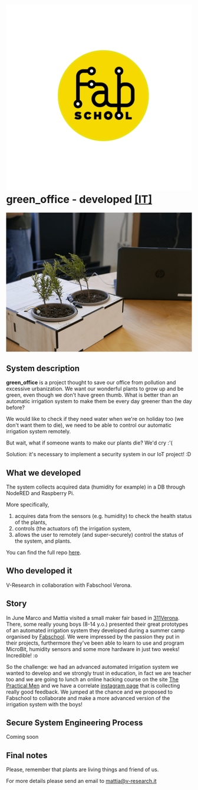 <h1>
	<img src="./images/logo.png">
	green_office - developed <a href="https://fondazioneedulife.github.io/green-office/" target="_blank">[IT]</a>
</h1>
<img src="./images/prototype.png">

## System description 

**green_office** is a project thought to save our office from pollution and excessive urbanization. We want our wonderful plants to grow up and be green, even though we don't have green thumb. What is better than an automatic irrigation system to make them be every day greener than the day before?

We would like to check if they need water when we're on holiday too (we don't want them to die), we need to be able to control our automatic irrigation system remotely.

But wait, what if someone wants to make our plants die? We'd cry :'(

Solution: it's necessary to implement a security system in our IoT project! :D

## What we developed
The system collects acquired data (humidity for example) in a DB through NodeRED and Raspberry Pi.

More specifically, 
1. acquires data from the sensors (e.g. humidity) to check the health status of the plants,
2. controls (the actuators of) the irrigation system,
3. allows the user to remotely (and super-securely) control the status of the system, and plants.

You can find the full repo [here](https://github.com/v-research/green_office).

## Who developed it
V-Research in collaboration with Fabschool Verona.

## Story
In June Marco and Mattia visited a small maker fair based in [311Verona](https://311verona.com/).
There, some really young boys (8-14 y.o.) presented their great prototypes of an automated irrigation system they developed during a summer camp organised by [Fabschool](https://www.fabschool.it/).
We were impressed by the passion they put in their projects, furthermore they've been able to learn to use and program MicroBit, humidity sensors and some more hardware in just two weeks! Incredible! :o

So the challenge: we had an advanced automated irrigation system we wanted to develop and we strongly trust in education, in fact we are teacher too and we are going to lunch an online hacking course on the site [The Practical Men](http://thepracticalmen.com/) and we have a correlate [instagram page](https://www.instagram.com/the_practical_men/) that is collecting really good feedback.
We jumped at the chance and we proposed to Fabschool to collaborate and make a more advanced version of the irrigation system with the boys!

## Secure System Engineering Process
Coming soon

## Final notes

Please, remember that plants are living things and friend of us.

For more details please send an email to mattia@v-research.it
